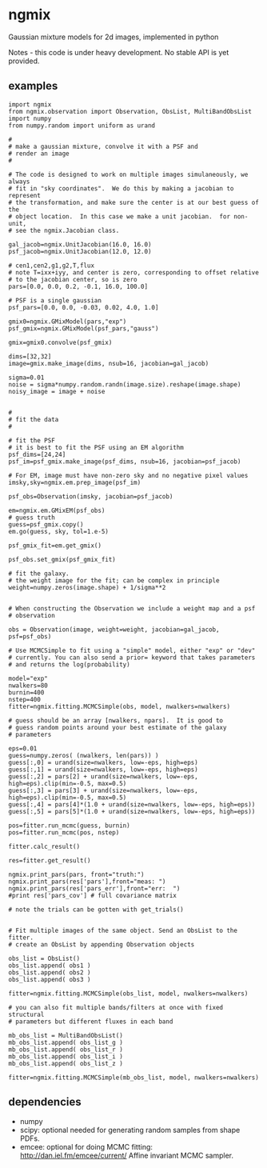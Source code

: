 ngmix
=====

Gaussian mixture models for 2d images, implemented in python

Notes
    - this code is under heavy development.  No stable API is yet provided.

examples
--------

    import ngmix
    from ngmix.observation import Observation, ObsList, MultiBandObsList
    import numpy
    from numpy.random import uniform as urand
    
    #
    # make a gaussian mixture, convolve it with a PSF and
    # render an image
    #

    # The code is designed to work on multiple images simulaneously, we always
    # fit in "sky coordinates".  We do this by making a jacobian to represent
    # the transformation, and make sure the center is at our best guess of the
    # object location.  In this case we make a unit jacobian.  for non-unit,
    # see the ngmix.Jacobian class. 

    gal_jacob=ngmix.UnitJacobian(16.0, 16.0)
    psf_jacob=ngmix.UnitJacobian(12.0, 12.0)

    # cen1,cen2,g1,g2,T,flux
    # note T=ixx+iyy, and center is zero, corresponding to offset relative
    # to the jacobian center, so is zero
    pars=[0.0, 0.0, 0.2, -0.1, 16.0, 100.0]

    # PSF is a single gaussian
    psf_pars=[0.0, 0.0, -0.03, 0.02, 4.0, 1.0]

    gmix0=ngmix.GMixModel(pars,"exp")
    psf_gmix=ngmix.GMixModel(psf_pars,"gauss")

    gmix=gmix0.convolve(psf_gmix)

    dims=[32,32]
    image=gmix.make_image(dims, nsub=16, jacobian=gal_jacob)

    sigma=0.01
    noise = sigma*numpy.random.randn(image.size).reshape(image.shape)
    noisy_image = image + noise


    #
    # fit the data
    #

    # fit the PSF
    # it is best to fit the PSF using an EM algorithm
    psf_dims=[24,24]
    psf_im=psf_gmix.make_image(psf_dims, nsub=16, jacobian=psf_jacob)

    # For EM, image must have non-zero sky and no negative pixel values
    imsky,sky=ngmix.em.prep_image(psf_im)

    psf_obs=Observation(imsky, jacobian=psf_jacob)

    em=ngmix.em.GMixEM(psf_obs)
    # guess truth
    guess=psf_gmix.copy()
    em.go(guess, sky, tol=1.e-5)

    psf_gmix_fit=em.get_gmix()

    psf_obs.set_gmix(psf_gmix_fit)

    # fit the galaxy.
    # the weight image for the fit; can be complex in principle
    weight=numpy.zeros(image.shape) + 1/sigma**2


    # When constructing the Observation we include a weight map and a psf
    # observation

    obs = Observation(image, weight=weight, jacobian=gal_jacob, psf=psf_obs)

    # Use MCMCSimple to fit using a "simple" model, either "exp" or "dev"
    # currently. You can also send a prior= keyword that takes parameters
    # and returns the log(probability)

    model="exp"
    nwalkers=80
    burnin=400
    nstep=400
    fitter=ngmix.fitting.MCMCSimple(obs, model, nwalkers=nwalkers)

    # guess should be an array [nwalkers, npars].  It is good to
    # guess random points around your best estimate of the galaxy
    # parameters

    eps=0.01
    guess=numpy.zeros( (nwalkers, len(pars)) )
    guess[:,0] = urand(size=nwalkers, low=-eps, high=eps)
    guess[:,1] = urand(size=nwalkers, low=-eps, high=eps)
    guess[:,2] = pars[2] + urand(size=nwalkers, low=-eps, high=eps).clip(min=-0.5, max=0.5)
    guess[:,3] = pars[3] + urand(size=nwalkers, low=-eps, high=eps).clip(min=-0.5, max=0.5)
    guess[:,4] = pars[4]*(1.0 + urand(size=nwalkers, low=-eps, high=eps))
    guess[:,5] = pars[5]*(1.0 + urand(size=nwalkers, low=-eps, high=eps))

    pos=fitter.run_mcmc(guess, burnin)
    pos=fitter.run_mcmc(pos, nstep)

    fitter.calc_result()

    res=fitter.get_result()

    ngmix.print_pars(pars, front="truth:")
    ngmix.print_pars(res['pars'],front="meas: ")
    ngmix.print_pars(res['pars_err'],front="err:  ")
    #print res['pars_cov'] # full covariance matrix

    # note the trials can be gotten with get_trials()


    # Fit multiple images of the same object. Send an ObsList to the fitter.
    # create an ObsList by appending Observation objects

    obs_list = ObsList()
    obs_list.append( obs1 )
    obs_list.append( obs2 )
    obs_list.append( obs3 )

    fitter=ngmix.fitting.MCMCSimple(obs_list, model, nwalkers=nwalkers)

    # you can also fit multiple bands/filters at once with fixed structural
    # parameters but different fluxes in each band

    mb_obs_list = MultiBandObsList()
    mb_obs_list.append( obs_list_g ) 
    mb_obs_list.append( obs_list_r ) 
    mb_obs_list.append( obs_list_i ) 
    mb_obs_list.append( obs_list_z ) 

    fitter=ngmix.fitting.MCMCSimple(mb_obs_list, model, nwalkers=nwalkers)

dependencies
------------

* numpy
* scipy: optional needed for generating random samples from shape PDFs.
* emcee: optional for doing MCMC fitting: http://dan.iel.fm/emcee/current/ Affine invariant MCMC sampler.
